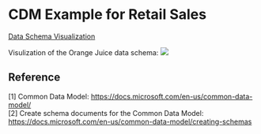 # CDM Example for Retail Sales

[Data Schema Visualization](./CDM/docs/SchemaViz.html)

Visulization of the Orange Juice data schema:
<img src="https://user-images.githubusercontent.com/20047467/79610377-6edbcd00-80c6-11ea-84c8-850c7b51819d.png">

## Reference 
\[1\] Common Data Model: https://docs.microsoft.com/en-us/common-data-model/ <br/>
\[2\] Create schema documents for the Common Data Model: https://docs.microsoft.com/en-us/common-data-model/creating-schemas
